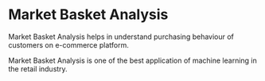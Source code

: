 # Market Basket Analysis
Market Basket Analysis helps in understand purchasing behaviour of customers on e-commerce platform.

Market Basket Analysis is one of the best application of machine learning in the retail industry. 

